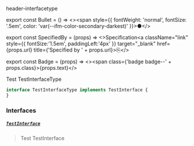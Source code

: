 header-interfacetype


export const Bullet = () => <><span style={{ fontWeight: 'normal', fontSize: '.5em', color: 'var(--ifm-color-secondary-darkest)' }}>●</span></>

export const SpecifiedBy = (props) => <>Specification<a className="link" style={{ fontSize:'1.5em', paddingLeft:'4px' }} target="_blank" href={props.url} title={'Specified by ' + props.url}>⎘</a></>

export const Badge = (props) => <><span class={'badge badge--' + props.class}>{props.text}</span></>


Test TestInterfaceType

```graphql
interface TestInterfaceType implements TestInterface {
}
```


### Interfaces

##### [`TestInterface`](#) 
> Test TestInterface
> 





